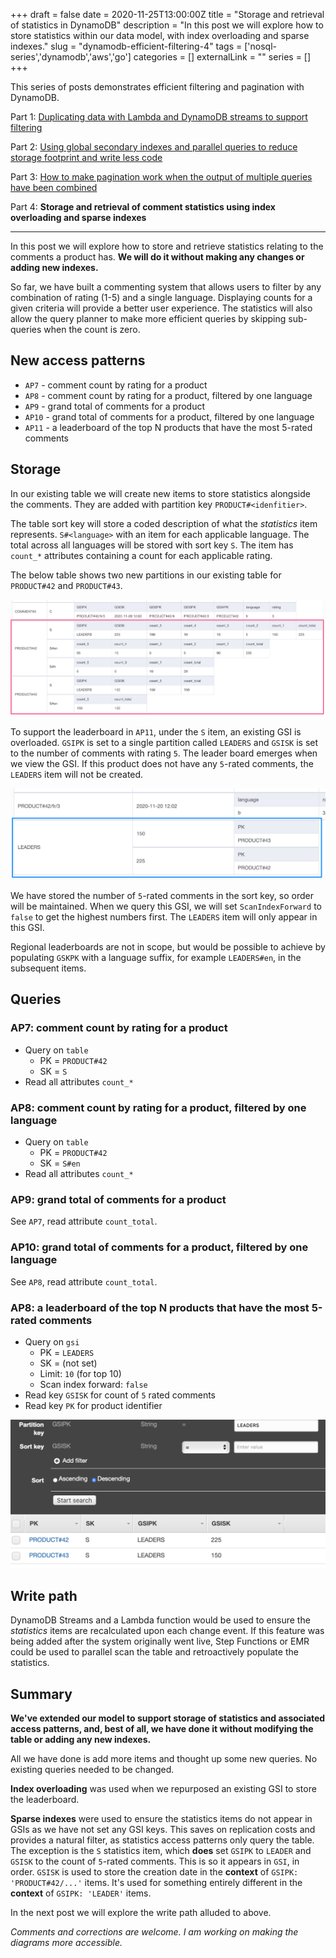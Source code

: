 +++ 
draft = false
date = 2020-11-25T13:00:00Z
title = "Storage and retrieval of statistics in DynamoDB"
description = "In this post we will explore how to store statistics within our data model, with index overloading and sparse indexes."
slug = "dynamodb-efficient-filtering-4"
tags = ['nosql-series','dynamodb','aws','go']
categories = []
externalLink = ""
series = []
+++

This series of posts demonstrates efficient filtering and pagination with DynamoDB.

Part 1: [Duplicating data with Lambda and DynamoDB streams to support filtering](/posts/dynamodb-efficient-filtering/)

Part 2: [Using global secondary indexes and parallel queries to reduce storage footprint and write less code](/posts/dynamodb-efficient-filtering-2/)

Part 3: [How to make pagination work when the output of multiple queries have been combined](/posts/dynamodb-efficient-filtering-3/)

Part 4: **Storage and retrieval of comment statistics using index overloading and sparse indexes**

-----

In this post we will explore how to store and retrieve statistics relating to the comments a product has. **We will do it without making any changes or adding new indexes.**

So far, we have built a commenting system that allows users to filter by any combination of rating (1-5) and a single language. Displaying counts for a given criteria will provide a better user experience. The statistics will also allow the query planner to make more efficient queries by skipping sub-queries when the count is zero.

## New access patterns

- `AP7` - comment count by rating for a product
- `AP8` - comment count by rating for a product, filtered by one language
- `AP9` - grand total of comments for a product
- `AP10` - grand total of comments for a product, filtered by one language
- `AP11` - a leaderboard of the top N products that have the most 5-rated comments

## Storage

In our existing table we will create new items to store statistics alongside the comments. They are added with partition key `PRODUCT#<idenfitier>`. 

The table sort key will store a coded description of what the _statistics_ item represents. `S#<language>` with an item for each applicable language. The total across all languages will be stored with sort key `S`. The item has `count_*` attributes containing a count for each applicable rating.

The below table shows two new partitions in our existing table for `PRODUCT#42` and `PRODUCT#43`.

![Table partition](table.png)

To support the leaderboard in `AP11`, under the `S` item, an existing GSI is overloaded. `GSIPK` is set to a single partition called `LEADERS` and `GSISK` is set to the number of comments with rating `5`. The leader board emerges when we view the GSI. If this product does not have any `5`-rated comments, the `LEADERS` item will not be created.

![GSI](gsi.png)

We have stored the number of `5`-rated comments in the sort key, so order will be maintained. When we query this GSI, we will set `ScanIndexForward` to `false` to get the highest numbers first. The `LEADERS` item will only appear in this GSI. 

Regional leaderboards are not in scope, but would be possible to achieve by populating `GSKPK` with a language suffix, for example `LEADERS#en`, in the subsequent items.

## Queries

### AP7: comment count by rating for a product

- Query on `table`
  - PK = `PRODUCT#42`
  - SK = `S`
- Read all attributes `count_*`

### AP8: comment count by rating for a product, filtered by one language

- Query on `table`
  - PK = `PRODUCT#42`
  - SK = `S#en`
- Read all attributes `count_*`

### AP9: grand total of comments for a product

See `AP7`, read attribute `count_total`.

### AP10: grand total of comments for a product, filtered by one language

See `AP8`, read attribute `count_total`.

### AP8: a leaderboard of the top N products that have the most 5-rated comments

- Query on `gsi`
  - PK = `LEADERS`
  - SK = (not set)
  - Limit: `10` (for top 10)
  - Scan index forward: `false`
- Read key `GSISK` for count of `5` rated comments
- Read key `PK` for product identifier

![GSI query](gsiquery.png)

## Write path

DynamoDB Streams and a Lambda function would be used to ensure the _statistics_ items are recalculated upon each change event. If this feature was being added after the system originally went live, Step Functions or EMR could be used to parallel scan the table and retroactively populate the statistics.

## Summary

**We've extended our model to support storage of statistics and associated access patterns, and, best of all, we have done it without modifying the table or adding any new indexes.** 

All we have done is add more items and thought up some new queries. No existing queries needed to be changed.

**Index overloading** was used when we repurposed an existing GSI to store the leaderboard.

**Sparse indexes** were used to ensure the statistics items do not appear in GSIs as we have not set any GSI keys. This saves on replication costs and provides a natural filter, as statistics access patterns only query the table. The exception is the `S` statistics item, which **does** set `GSIPK` to `LEADER` and `GSISK` to the count of `5`-rated comments. This is so it appears in `GSI`, in order. `GSISK` is used to store the creation date in the **context** of `GSIPK: 'PRODUCT#42/...'` items. It's used for something entirely different in the **context** of `GSIPK: 'LEADER'` items.

In the next post we will explore the write path alluded to above.

_Comments and corrections are welcome. I am working on making the diagrams more accessible._
